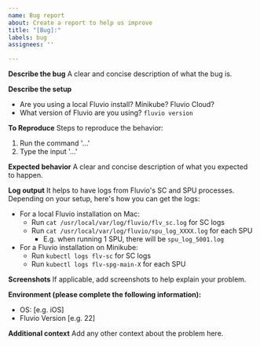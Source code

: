 ```yaml
---
name: Bug report
about: Create a report to help us improve
title: "[Bug]:"
labels: bug
assignees: ''

---
```


**Describe the bug**
A clear and concise description of what the bug is.

**Describe the setup**
- Are you using a local Fluvio install? Minikube? Fluvio Cloud?
- What version of Fluvio are you using? `fluvio version`

**To Reproduce**
Steps to reproduce the behavior:
1. Run the command '...'
2. Type the input '...'

**Expected behavior**
A clear and concise description of what you expected to happen.

**Log output**
It helps to have logs from Fluvio's SC and SPU processes.
Depending on your setup, here's how you can get the logs:

- For a local Fluvio installation on Mac:
  - Run `cat /usr/local/var/log/fluvio/flv_sc.log` for SC logs
  - Run `cat /usr/local/var/log/fluvio/spu_log_XXXX.log` for each SPU
    - E.g. when running 1 SPU, there will be `spu_log_5001.log`
- For a Fluvio installation on Minikube:
  - Run `kubectl logs flv-sc` for SC logs
  - Run `kubectl logs flv-spg-main-X` for each SPU

**Screenshots**
If applicable, add screenshots to help explain your problem.

**Environment (please complete the following information):**
 - OS: [e.g. iOS]
 - Fluvio Version [e.g. 22]

**Additional context**
Add any other context about the problem here.
